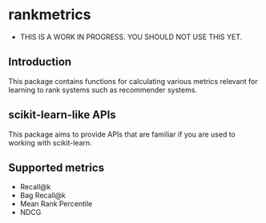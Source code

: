 rankmetrics
===========

* THIS IS A WORK IN PROGRESS. YOU SHOULD NOT USE THIS YET.

Introduction
------------

This package contains functions for calculating various metrics relevant for learning to rank systems such as recommender
systems.

scikit-learn-like APIs
----------------------

This package aims to provide APIs that are familiar if you are used to working with scikit-learn.


Supported metrics
-----------------

* Recall@k
* Bag Recall@k
* Mean Rank Percentile
* NDCG


